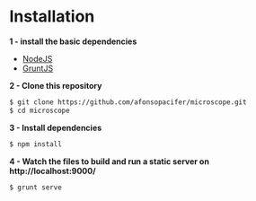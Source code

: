 # Installation

**1 - install the basic dependencies**

- [NodeJS](https://nodejs.org/en/)
- [GruntJS](http://gruntjs.com/)

**2 - Clone this repository**
```sh
$ git clone https://github.com/afonsopacifer/microscope.git
$ cd microscope
```

**3 - Install dependencies**
```sh
$ npm install
```

**4 - Watch the files to build and run a static server on http://localhost:9000/**
```sh
$ grunt serve
```
